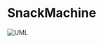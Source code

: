 # SnackMachine
![UML](https://github.com/miriamYom/SnackMachine/assets/117851815/82470e7e-cd8f-49ae-9777-991d0822e148)
